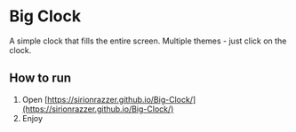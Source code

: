 # Big Clock
A simple clock that fills the entire screen. Multiple themes - just click on the clock.

## How to run
1) Open [https://sirionrazzer.github.io/Big-Clock/](https://sirionrazzer.github.io/Big-Clock/)
2) Enjoy
